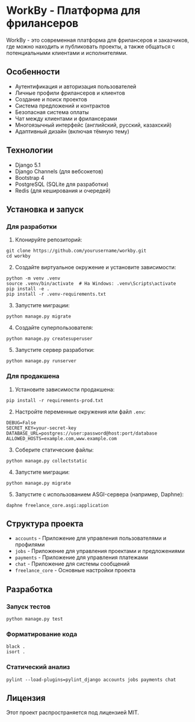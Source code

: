 # WorkBy - Платформа для фрилансеров

WorkBy - это современная платформа для фрилансеров и заказчиков, где можно находить и публиковать проекты, а также общаться с потенциальными клиентами и исполнителями.

## Особенности

- Аутентификация и авторизация пользователей
- Личные профили фрилансеров и клиентов
- Создание и поиск проектов
- Система предложений и контрактов
- Безопасная система оплаты
- Чат между клиентами и фрилансерами
- Многоязычный интерфейс (английский, русский, казахский)
- Адаптивный дизайн (включая тёмную тему)

## Технологии

- Django 5.1
- Django Channels (для вебсокетов)
- Bootstrap 4
- PostgreSQL (SQLite для разработки)
- Redis (для кеширования и очередей)

## Установка и запуск

### Для разработки

1. Клонируйте репозиторий:
```
git clone https://github.com/yourusername/workby.git
cd workby
```

2. Создайте виртуальное окружение и установите зависимости:
```
python -m venv .venv
source .venv/bin/activate  # На Windows: .venv\Scripts\activate
pip install -e .
pip install -r .venv-requirements.txt
```

3. Запустите миграции:
```
python manage.py migrate
```

4. Создайте суперпользователя:
```
python manage.py createsuperuser
```

5. Запустите сервер разработки:
```
python manage.py runserver
```

### Для продакшена

1. Установите зависимости продакшена:
```
pip install -r requirements-prod.txt
```

2. Настройте переменные окружения или файл `.env`:
```
DEBUG=False
SECRET_KEY=your-secret-key
DATABASE_URL=postgres://user:password@host:port/database
ALLOWED_HOSTS=example.com,www.example.com
```

3. Соберите статические файлы:
```
python manage.py collectstatic
```

4. Запустите миграции:
```
python manage.py migrate
```

5. Запустите с использованием ASGI-сервера (например, Daphne):
```
daphne freelance_core.asgi:application
```

## Структура проекта

- `accounts` - Приложение для управления пользователями и профилями
- `jobs` - Приложение для управления проектами и предложениями
- `payments` - Приложение для управления платежами
- `chat` - Приложение для системы сообщений
- `freelance_core` - Основные настройки проекта

## Разработка

### Запуск тестов

```
python manage.py test
```

### Форматирование кода

```
black .
isort .
```

### Статический анализ

```
pylint --load-plugins=pylint_django accounts jobs payments chat
```

## Лицензия

Этот проект распространяется под лицензией MIT. 